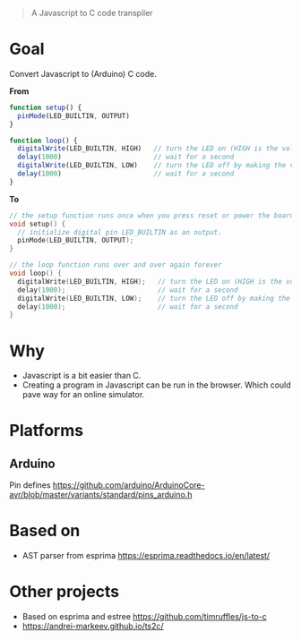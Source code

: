 > A Javascript to C code transpiler

# Goal
Convert Javascript to (Arduino) C code.

**From**
```js
function setup() {
  pinMode(LED_BUILTIN, OUTPUT)
}

function loop() {
  digitalWrite(LED_BUILTIN, HIGH)   // turn the LED on (HIGH is the voltage level)
  delay(1000)                       // wait for a second
  digitalWrite(LED_BUILTIN, LOW)    // turn the LED off by making the voltage LOW
  delay(1000)                       // wait for a second
}
```
**To**
```c
// the setup function runs once when you press reset or power the board
void setup() {
  // initialize digital pin LED_BUILTIN as an output.
  pinMode(LED_BUILTIN, OUTPUT);
}

// the loop function runs over and over again forever
void loop() {
  digitalWrite(LED_BUILTIN, HIGH);   // turn the LED on (HIGH is the voltage level)
  delay(1000);                       // wait for a second
  digitalWrite(LED_BUILTIN, LOW);    // turn the LED off by making the voltage LOW
  delay(1000);                       // wait for a second
}
```

# Why
- Javascript is a bit easier than C.
- Creating a program in Javascript can be run in the browser. Which could pave way for an online simulator.

# Platforms
## Arduino
Pin defines https://github.com/arduino/ArduinoCore-avr/blob/master/variants/standard/pins_arduino.h

# Based on
- AST parser from esprima https://esprima.readthedocs.io/en/latest/

# Other projects
- Based on esprima and estree https://github.com/timruffles/js-to-c
- https://andrei-markeev.github.io/ts2c/

